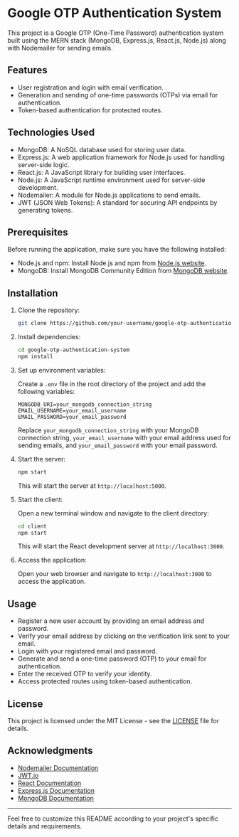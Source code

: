 # Google OTP Authentication System

This project is a Google OTP (One-Time Password) authentication system built using the MERN stack (MongoDB, Express.js, React.js, Node.js) along with Nodemailer for sending emails.

## Features

- User registration and login with email verification.
- Generation and sending of one-time passwords (OTPs) via email for authentication.
- Token-based authentication for protected routes.

## Technologies Used

- MongoDB: A NoSQL database used for storing user data.
- Express.js: A web application framework for Node.js used for handling server-side logic.
- React.js: A JavaScript library for building user interfaces.
- Node.js: A JavaScript runtime environment used for server-side development.
- Nodemailer: A module for Node.js applications to send emails.
- JWT (JSON Web Tokens): A standard for securing API endpoints by generating tokens.

## Prerequisites

Before running the application, make sure you have the following installed:

- Node.js and npm: Install Node.js and npm from [Node.js website](https://nodejs.org/).
- MongoDB: Install MongoDB Community Edition from [MongoDB website](https://www.mongodb.com/try/download/community).

## Installation

1. Clone the repository:

   ```bash
   git clone https://github.com/your-username/google-otp-authentication-system.git
   ```

2. Install dependencies:

   ```bash
   cd google-otp-authentication-system
   npm install
   ```

3. Set up environment variables:

   Create a `.env` file in the root directory of the project and add the following variables:

   ```plaintext
   MONGODB_URI=your_mongodb_connection_string
   EMAIL_USERNAME=your_email_username
   EMAIL_PASSWORD=your_email_password
   ```

   Replace `your_mongodb_connection_string` with your MongoDB connection string, `your_email_username` with your email address used for sending emails, and `your_email_password` with your email password.

4. Start the server:

   ```bash
   npm start
   ```

   This will start the server at `http://localhost:5000`.

5. Start the client:

   Open a new terminal window and navigate to the client directory:

   ```bash
   cd client
   npm start
   ```

   This will start the React development server at `http://localhost:3000`.

6. Access the application:

   Open your web browser and navigate to `http://localhost:3000` to access the application.

## Usage

- Register a new user account by providing an email address and password.
- Verify your email address by clicking on the verification link sent to your email.
- Login with your registered email and password.
- Generate and send a one-time password (OTP) to your email for authentication.
- Enter the received OTP to verify your identity.
- Access protected routes using token-based authentication.

## License

This project is licensed under the MIT License - see the [LICENSE](LICENSE) file for details.

## Acknowledgments

- [Nodemailer Documentation](https://nodemailer.com/about/)
- [JWT.io](https://jwt.io/)
- [React Documentation](https://reactjs.org/docs/getting-started.html)
- [Express.js Documentation](https://expressjs.com/)
- [MongoDB Documentation](https://docs.mongodb.com/)

---

Feel free to customize this README according to your project's specific details and requirements.
